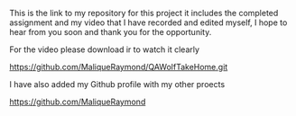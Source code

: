 This is the link to my repository for this project it includes the completed assignment and my video that I have recorded and edited myself, I hope to hear from you soon and thank you for the opportunity.

For the video please download ir to watch it clearly 

https://github.com/MaliqueRaymond/QAWolfTakeHome.git


I have also added my Github profile with my other proects

https://github.com/MaliqueRaymond